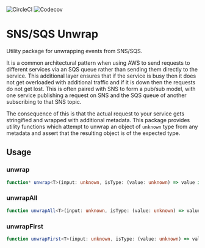 ![CircleCI](https://img.shields.io/circleci/build/github/EconomistDigitalSolutions/sns-sqs-unwrap)
![Codecov](https://img.shields.io/codecov/c/github/EconomistDigitalSolutions/sns-sqs-unwrap)

# SNS/SQS Unwrap
Utility package for unwrapping events from SNS/SQS.

It is a common architectural pattern when using AWS to send requests to different services via an SQS queue rather than sending them directly to the service. This additional layer ensures that if the service is busy then it does not get overloaded with additional traffic and if it is down then the requests do not get lost. This is often paired with SNS to form a pub/sub model, with one service publishing a request on SNS and the SQS queue of another subscribing to that SNS topic.

The consequence of this is that the actual request to your service gets stringified and wrapped with additional metadata. This package provides utility functions which attempt to unwrap an object of `unknown` type from any metadata and assert that the resulting object is of the expected type.

## Usage
### unwrap
```typescript
function* unwrap<T>(input: unknown, isType: (value: unknown) => value is T): Generator<T, T, undefined>
```

### unwrapAll
```typescript
function unwrapAll<T>(input: unknown, isType: (value: unknown) => value is T): T[]
```

### unwrapFirst
```typescript
function unwrapFirst<T>(input: unknown, isType: (value: unknown) => value is T): T
```